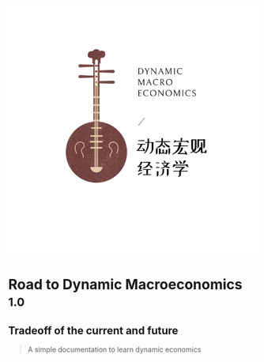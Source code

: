 <!-- _coverpage.md -->

![icon](https://raw.githubusercontent.com/kyrie1218/picgo/main/img/202203051800905.svg)

# **Road to Dynamic Macroeconomics** <small>1.0</small>

##  Tradeoff of the current and future

> A simple documentation to learn dynamic economics
